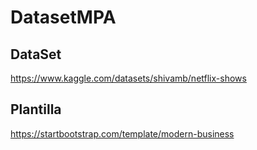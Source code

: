 # DatasetMPA

## DataSet
https://www.kaggle.com/datasets/shivamb/netflix-shows

## Plantilla
https://startbootstrap.com/template/modern-business
